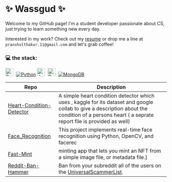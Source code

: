 #                                                              ✨ Wassgud ✨

Welcome to my GitHub page! I'm a student developer passionate about CS, just trying to learn something new every day.

Interested in my work? Check out my [resume](https://drive.google.com/file/d/1rrQxfAjuTFCllX4JHh1zR2XDxqh67xmZ/view?usp=sharing) or drop me a line at `pranshulthakur.11@gmail.com` and let's grab coffee!

### 💻 the stack: 
[<img src="https://img.shields.io/badge/-Python-3670A0?style=for-the-badge&logo=python&logoColor=ffdd54" alt="Python" title="Python" height="25"/>](https://www.python.org/)&nbsp;
[![Python](https://github.com/jalbertsr/logo-badge-images/blob/master/img/rsz_python.png?raw=true)](https://www.python.org/)
[<img src="https://img.shields.io/badge/java-%23ED8B00.svg?style=for-the-badge&logo=java&logoColor=white" alt="Java" title="Java" height="25"/>](https://www.java.com/en/)&nbsp;
[<img src="http://img.shields.io/badge/-Rust-f8642c?style=for-the-badge&logo=rust&logoColor=321d13" alt="Rust" title="Rust" height="25"/>](https://www.rust-lang.org/)&nbsp;
[![MongoDB](https://github.com/FransLopez/logo-images/blob/master/logos/mongodb.png)](https://www.mongodb.com/)

| Repo      | Description |
| ----------- | ----------- |
| [Heart-Condition-Detector](https://github.com/Pranshul-Thakur/Heart-Condition-Detector) | A simple heart condition detector which uses , kaggle for its dataset and google collab to give a description about the condition of a persons heart ( a seprate report file is provided as well)|
| [Face_Recognition](https://github.com/Pranshul-Thakur/Face_Recognition) | This project implements real-time face recognition using Python, OpenCV, and facerec|
| [Fast-Mint](https://github.com/Pranshul-Thakur/Fast-Mint) |minting app that lets you mint an NFT from a simple image file, or metadata file.]
| [Reddit-Ban-Hammer](https://github.com/Pranshul-Thakur/Reddit-Ban-Hammer) | Ban from your subreddit all of the users on the [UniversalScammerList](https://www.reddit.com/r/UniversalScammerList/wiki/banlist/). | 
<!--
